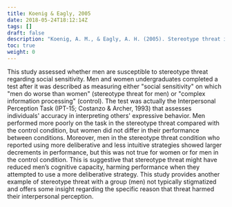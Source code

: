 ```yaml
---
title: Koenig & Eagly, 2005
date: 2018-05-24T18:12:14Z
tags: []
draft: false
description: "Koenig, A. M., & Eagly, A. H. (2005). Stereotype threat in men on a test of social sensitivity. *Sex Roles, 52,* 489-496."
toc: true
weight: 0
---
```


This study assessed whether men are susceptible to stereotype threat regarding social sensitivity. Men and women undergraduates completed a test after it was described as measuring either "social sensitivity" on which "men do worse than women" (stereotype threat for men) or "complex information processing" (control). The test was actually the Interpersonal Perception Task (IPT-15; Costanzo & Archer, 1993) that assesses individuals' accuracy in interpreting others' expressive behavior. Men performed more poorly on the task in the stereotype threat compared with the control condition, but women did not differ in their performance between conditions. Moreover, men in the stereotype threat condition who reported using more deliberative and less intuitive strategies showed larger decrements in performance, but this was not true for women or for men in the control condition. This is suggestive that stereotype threat might have reduced men’s cognitive capacity, harming performance when they attempted to use a more deliberative strategy. This study provides another example of stereotype threat with a group (men) not typically stigmatized and offers some insight regarding the specific reason that threat harmed their interpersonal perception.
